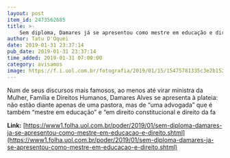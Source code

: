 ```yaml
---
layout: post
item_id: 2473562685
title: >-
    Sem diploma, Damares já se apresentou como mestre em educação e direito
author: Tatu D'Oquei
date: 2019-01-31 23:37:14
pub_date: 2019-01-31 23:37:14
time_added: 2019-01-31 07:00:00
category: avisamos
image: https://f.i.uol.com.br/fotografia/2019/01/15/15475781335c3e2b1528665_1547578133_3x2_rt.jpg
---
```


Num de seus discursos mais famosos, ao menos até virar ministra da Mulher, Família e Direitos Humanos, Damares Alves se apresenta à plateia: não estão diante apenas de uma pastora, mas de “uma advogada” que é também “mestre em educação” e “em direito constitucional e direito da fa

**Link:** [https://www1.folha.uol.com.br/poder/2019/01/sem-diploma-damares-ja-se-apresentou-como-mestre-em-educacao-e-direito.shtml](https://www1.folha.uol.com.br/poder/2019/01/sem-diploma-damares-ja-se-apresentou-como-mestre-em-educacao-e-direito.shtml)


